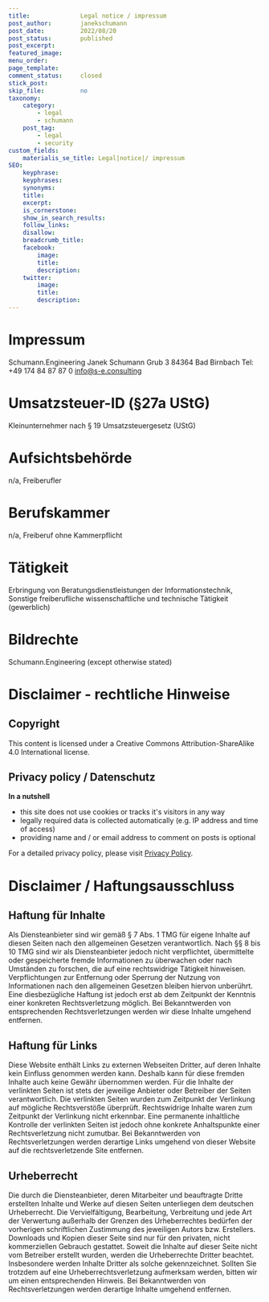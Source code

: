 ```yaml
---
title:              Legal notice / impressum
post_author:        janekschumann
post_date:          2022/08/20
post_status:        published
post_excerpt:
featured_image:   
menu_order:
page_template:
comment_status:     closed
stick_post:
skip_file:          no
taxonomy:
    category:
        - legal
        - schumann
    post_tag:   
        - legal
        - security
custom_fields:
    materialis_se_title: Legal|notice|/ impressum
SEO:
    keyphrase:
    keyphrases:
    synonyms:
    title:
    excerpt:
    is_cornerstone:
    show_in_search_results:
    follow_links:
    disallow:
    breadcrumb_title:    
    facebook:
        image:
        title:
        description:
    twitter:
        image:
        title:
        description:
---
```


# Impressum

Schumann.Engineering
Janek Schumann
Grub 3
84364 Bad Birnbach
Tel: +49 174 84 87 87 0
info@s-e.consulting

# Umsatzsteuer-ID (§27a UStG)

Kleinunternehmer nach § 19 Umsatzsteuergesetz (UStG)

# Aufsichtsbehörde

n/a, Freiberufler

# Berufskammer

n/a, Freiberuf ohne Kammerpflicht

# Tätigkeit

Erbringung von Beratungsdienstleistungen der Informationstechnik,
Sonstige freiberufliche wissenschaftliche und technische Tätigkeit (gewerblich)

# Bildrechte

Schumann.Engineering (except otherwise stated)

# Disclaimer - rechtliche Hinweise

## Copyright

This content is licensed under a Creative Commons Attribution-ShareAlike 4.0 International license. 

## Privacy policy / Datenschutz

<div class="se-styled-box se-info-box">
    <p><strong>In a nutshell</strong></p>
    <ul>
        <li>this site does not use cookies or tracks it's visitors in any way</li>
        <li>legally required data is collected automatically (e.g. IP address and time of access)</li>
        <li>providing name and / or email address to comment on posts is optional</li>
</div>

For a detailed privacy policy, please visit [Privacy Policy](/pages/privacy-policy/index.md).

# Disclaimer / Haftungsausschluss

## Haftung für Inhalte

Als Diensteanbieter sind wir gemäß § 7 Abs. 1 TMG für eigene Inhalte auf diesen Seiten nach den allgemeinen Gesetzen verantwortlich. Nach §§ 8 bis 10 TMG sind wir als Diensteanbieter jedoch nicht verpflichtet, übermittelte oder gespeicherte fremde Informationen zu überwachen oder nach Umständen zu forschen, die auf eine rechtswidrige Tätigkeit hinweisen. Verpflichtungen zur Entfernung oder Sperrung der Nutzung von Informationen nach den allgemeinen Gesetzen bleiben hiervon unberührt. Eine diesbezügliche Haftung ist jedoch erst ab dem Zeitpunkt der Kenntnis einer konkreten Rechtsverletzung möglich. Bei Bekanntwerden von entsprechenden Rechtsverletzungen werden wir diese Inhalte umgehend entfernen.

## Haftung für Links

Diese Website enthält Links zu externen Webseiten Dritter, auf deren Inhalte kein Einfluss genommen werden kann. Deshalb kann für diese fremden Inhalte auch keine Gewähr übernommen werden. Für die Inhalte der verlinkten Seiten ist stets der jeweilige Anbieter oder Betreiber der Seiten verantwortlich. Die verlinkten Seiten wurden zum Zeitpunkt der Verlinkung auf mögliche Rechtsverstöße überprüft. Rechtswidrige Inhalte waren zum Zeitpunkt der Verlinkung nicht erkennbar. Eine permanente inhaltliche Kontrolle der verlinkten Seiten ist jedoch ohne konkrete Anhaltspunkte einer Rechtsverletzung nicht zumutbar. Bei Bekanntwerden von Rechtsverletzungen werden derartige Links umgehend von dieser Website auf die rechtsverletzende Site entfernen.

## Urheberrecht

Die durch die Diensteanbieter, deren Mitarbeiter und beauftragte Dritte erstellten Inhalte und Werke auf diesen Seiten unterliegen dem deutschen Urheberrecht. Die Vervielfältigung, Bearbeitung, Verbreitung und jede Art der Verwertung außerhalb der Grenzen des Urheberrechtes bedürfen der vorherigen schriftlichen Zustimmung des jeweiligen Autors bzw. Erstellers. Downloads und Kopien dieser Seite sind nur für den privaten, nicht kommerziellen Gebrauch gestattet. Soweit die Inhalte auf dieser Seite nicht vom Betreiber erstellt wurden, werden die Urheberrechte Dritter beachtet. Insbesondere werden Inhalte Dritter als solche gekennzeichnet. Sollten Sie trotzdem auf eine Urheberrechtsverletzung aufmerksam werden, bitten wir um einen entsprechenden Hinweis. Bei Bekanntwerden von Rechtsverletzungen werden derartige Inhalte umgehend entfernen.